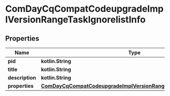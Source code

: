 
# ComDayCqCompatCodeupgradeImplVersionRangeTaskIgnorelistInfo

## Properties
Name | Type | Description | Notes
------------ | ------------- | ------------- | -------------
**pid** | **kotlin.String** |  |  [optional]
**title** | **kotlin.String** |  |  [optional]
**description** | **kotlin.String** |  |  [optional]
**properties** | [**ComDayCqCompatCodeupgradeImplVersionRangeTaskIgnorelistProperties**](ComDayCqCompatCodeupgradeImplVersionRangeTaskIgnorelistProperties.md) |  |  [optional]



